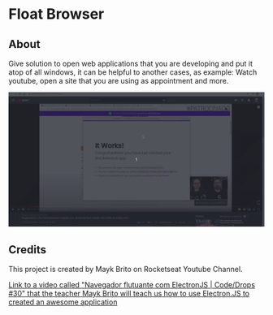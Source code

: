 # Float Browser

## About

Give solution to open web applications that you are developing and put it atop of all windows, it can be helpful to another cases, as example: Watch youtube, open a site that you are using as appointment and more.

![Animated image showing application atop of all opened applications](https://raw.githubusercontent.com/lucaswilliameufrasio/float-browser-electron/assets/floatbrowser.gif?token=AIDSBSAAYZGLHOUB6SPSC3K6ZCF66)

## Credits

This project is created by Mayk Brito on Rocketseat Youtube Channel.

[Link to a video called "Navegador flutuante com ElectronJS | Code/Drops #30" that the teacher Mayk Brito will teach us how to use Electron.JS to created an awesome application](https://www.youtube.com/watch?v=zy-B9d2ZVrw)

